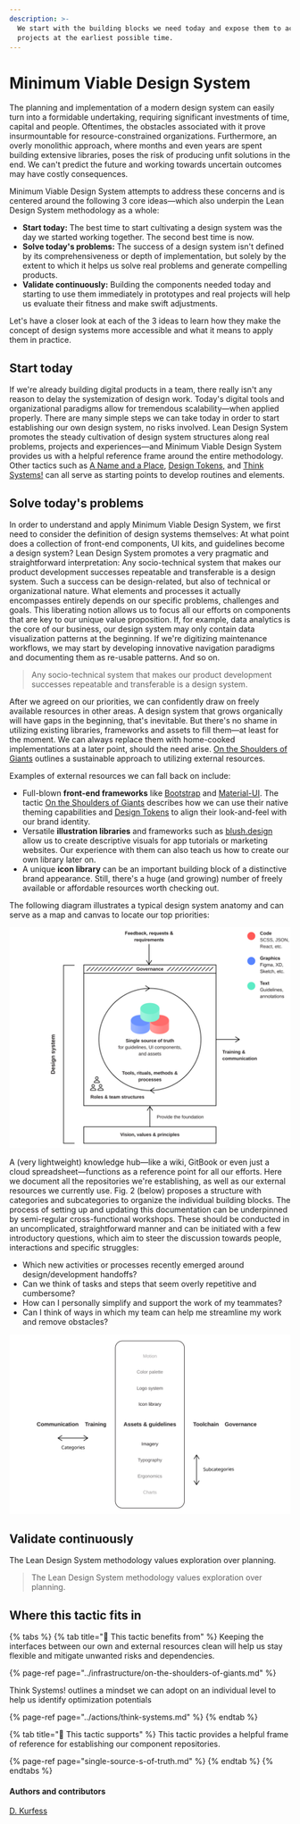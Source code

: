 ```yaml
---
description: >-
  We start with the building blocks we need today and expose them to actual
  projects at the earliest possible time.
---
```


# Minimum Viable Design System

The planning and implementation of a modern design system can easily turn into a formidable undertaking, requiring significant investments of time, capital and people. Oftentimes, the obstacles associated with it prove insurmountable for resource-constrained organizations. Furthermore, an overly monolithic approach, where months and even years are spent building extensive libraries, poses the risk of producing unfit solutions in the end. We can't predict the future and working towards uncertain outcomes may have costly consequences.

Minimum Viable Design System attempts to address these concerns and is centered around the following 3 core ideas—which also underpin the Lean Design System methodology as a whole:

* **Start today:** The best time to start cultivating a design system was the day we started working together. The second best time is now.
* **Solve today's problems:** The success of a design system isn't defined by its comprehensiveness or depth of implementation, but solely by the extent to which it helps us solve real problems and generate compelling products.
* **Validate continuously:** Building the components needed today and starting to use them immediately in prototypes and real projects will help us evaluate their fitness and make swift adjustments.

Let's have a closer look at each of the 3 ideas to learn how they make the concept of design systems more accessible and what it means to apply them in practice.

## Start today

If we're already building digital products in a team, there really isn't any reason to delay the systemization of design work. Today's digital tools and organizational paradigms allow for tremendous scalability—when applied properly. There are many simple steps we can take today in order to start establishing our own design system, no risks involved. Lean Design System promotes the steady cultivation of design system structures along real problems, projects and experiences—and Minimum Viable Design System provides us with a helpful reference frame around the entire methodology. Other tactics such as [A Name and a Place](../infrastructure/a-name-and-a-place.md), [Design Tokens,](../artifacts/design-tokens.md) and [Think Systems!](../actions/think-systems.md) can all serve as starting points to develop routines and elements.

## Solve today's problems

In order to understand and apply Minimum Viable Design System, we first need to consider the definition of design systems themselves: At what point does a collection of front-end components, UI kits, and guidelines become a design system? Lean Design System promotes a very pragmatic and straightforward interpretation: Any socio-technical system that makes our product development successes repeatable and transferable is a design system. Such a success can be design-related, but also of technical or organizational nature. What elements and processes it actually encompasses entirely depends on our specific problems, challenges and goals. This liberating notion allows us to focus all our efforts on components that are key to our unique value proposition. If, for example, data analytics is the core of our business, our design system may only contain data visualization patterns at the beginning. If we're digitizing maintenance workflows, we may start by developing innovative navigation paradigms and documenting them as re-usable patterns. And so on.

> Any socio-technical system that makes our product development successes repeatable and transferable is a design system.

After we agreed on our priorities, we can confidently draw on freely available resources in other areas. A design system that grows organically will have gaps in the beginning, that's inevitable. But there's no shame in utilizing existing libraries, frameworks and assets to fill them—at least for the moment. We can always replace them with home-cooked implementations at a later point, should the need arise. [On the Shoulders of Giants](../infrastructure/on-the-shoulders-of-giants.md) outlines a sustainable approach to utilizing external resources.

Examples of external resources we can fall back on include:

* Full-blown **front-end frameworks** like [Bootstrap](https://getbootstrap.com/) and [Material-UI](https://material-ui.com/). The tactic [On the Shoulders of Giants](../infrastructure/on-the-shoulders-of-giants.md) describes how we can use their native theming capabilities and [Design Tokens](../artifacts/design-tokens.md) to align their look-and-feel with our brand identity.
* Versatile **illustration libraries** and frameworks such as [blush.design](https://blush.design/) allow us to create descriptive visuals for app tutorials or marketing websites. Our experience with them can also teach us how to create our own library later on.
* A unique **icon library** can be an important building block of a distinctive brand appearance. Still, there's a huge \(and growing\) number of freely available or affordable resources worth checking out.

The following diagram illustrates a typical design system anatomy and can serve as a map and canvas to locate our top priorities: 

![Fig 1.: A typical anatomy of a design system](../../.gitbook/assets/fig_anatomy.svg)

A \(very lightweight\) knowledge hub—like a wiki, GitBook or even just a cloud spreadsheet—functions as a reference point for all our efforts. Here we document all the repositories we're establishing, as well as our external resources we currently use. Fig. 2 \(below\) proposes a structure with categories and subcategories to organize the individual building blocks. The process of setting up and updating this documentation can be underpinned by semi-regular cross-functional workshops. These should be conducted in an uncomplicated, straightforward manner and can be initiated with a few introductory questions, which aim to steer the discussion towards people, interactions and specific struggles:

* Which new activities or processes recently emerged around design/development handoffs?
* Can we think of tasks and steps that seem overly repetitive and cumbersome?
* How can I personally simplify and support the work of my teammates?
* Can I think of ways in which my team can help me streamline my work and remove obstacles?

![Fig. 2: Typical element structure of a design system](../../.gitbook/assets/fig_elements%20%282%29%20%289%29%20%289%29%20%282%29.svg)

## Validate continuously

The Lean Design System methodology values exploration over planning.

> The Lean Design System methodology values exploration over planning.

## Where this tactic fits in

{% tabs %}
{% tab title="🙏  This tactic benefits from" %}
Keeping the interfaces between our own and external resources clean will help us stay flexible and mitigate unwanted risks and dependencies.

{% page-ref page="../infrastructure/on-the-shoulders-of-giants.md" %}

Think Systems! outlines a mindset we can adopt on an individual level to help us identify optimization potentials

{% page-ref page="../actions/think-systems.md" %}
{% endtab %}

{% tab title="💪  This tactic supports" %}
This tactic provides a helpful frame of reference for establishing our component repositories.

{% page-ref page="single-source-s-of-truth.md" %}
{% endtab %}
{% endtabs %}

#### Authors and contributors

[D. Kurfess](https://twitter.com/1corn)

